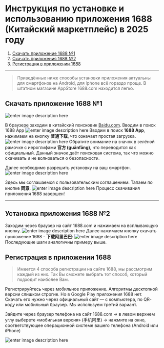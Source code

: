 # Инструкция по установке и использованию приложения 1688 (Китайский маркетплейс) в 2025 году

1. [Скачать приложение 1688 №1](#Скачать-приложение-1688-№1)
2. [Скачать приложения 1688 №2](#Установка-приложения-1688-№2)
3. [Регистрация в приложении 1688](#Регистрация-в-приложении-1688)

---
>Приведённые ниже способы установки приложения актуальны для смартфонов на Android, для Iphone всё гораздо проще. В штатном магазине AppStore 1688.com находится легко.

## Скачать приложение 1688 №1
![enter image description here](https://iimg.su/s/13/SBdF6suJiUk8BsirRkSQ7hphqFW7eBeSpaHAKS30.png)

В браузере заходим в китайский поисковик [Baidu.com](https://dzen.ru/away?to=https%3A%2F%2Fwww.baidu.com%2F). Вводим в поиск 1688 App
![enter image description here](https://iimg.su/s/13/6NNfAVlMVr0T2LHZy1q6DT0y07JuEjYUawfDcPws.png)
Вводим в поиск **1688 App**, нажимаем на кнопку **普通下载**, что означает простая загрузка.
![enter image description here](https://iimg.su/s/13/5nsCTAJ7ruzmeyorNVXlSmTCvwVyZb8WyJTONyYz.png)
Обратите внимание на значок в зелёной рамочке с иероглифами **官方 (guānfāng)**, что переводится как официальный. Данный значок даёт поисковая система, так что можно скачивать и не волноваться о безопасности.

Далее необходимо разрешить установку на ваш смартфон.
![enter image description here](https://iimg.su/s/13/sC03xYFoikCvjR9rJyzU6bkigBzSmR91cNVF15Ep.png)

Здесь мы соглашаемся с пользовательским соглашением. Тапаем по кнопке **同意**.
![enter image description here](https://iimg.su/s/13/U8h0ObxKrijJAzX2ADclLJZW1QwO3hVRFlheilUR.png)
Процесс скачивания приложения 1688 завершен!

---

## Установка приложения 1688 №2
Заходим через браузер на сайт 1688.com и нажимаем на всплывающую кнопку.
![enter image description here](https://iimg.su/s/13/GeEmJsaC7twR4n3KTPEAyZNNGUcISDrJTVsMwLjQ.png)
Далее нажимаем кнопку скачать приложение 1688 - **下载阿里巴巴**:
![enter image description here](https://iimg.su/s/13/mr0HgpGACqrcdK8VZocnkuverkK8dkZH1E6mBifb.png)
Последующие шаги аналогичны примеру выше.

## Регистрация в приложении 1688
> Имеется 4 способа регистрации на сайте 1688, мы рассмотрим каждый из них. Так Вы сможете выбрать тот способ, который подходит наиболее Вам.

Регистрируйтесь через мобильное приложение. Алгоритмы десктопной версии слишком строгие. Но в Google Play приложения 1688 нет. Скачать его нужно через официальный сайт — с компьютера, по QR-коду или мобильный браузер. Мы используем третий вариант.

Зайдите через браузер телефона на сайт 1688.com → в левом верхнем углу выберете «мобильная версия» (手机阿里) → нажмите на окно, соответствующее операционной системе вашего телефона (Android или iPhone)

![enter image description here](https://iimg.su/s/13/6Pd85zgrhqISlGCDyBd8b88lNPUMCSkC4mtcFf81.png)




<!--stackedit_data:
eyJoaXN0b3J5IjpbNTgyMzMwMzgzLC0zNTQzMTIyNDQsLTIwOD
g3NDY2MTIsLTIwODg3NDY2MTIsLTE4MTEzMDgyMl19
-->
